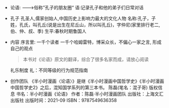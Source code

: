 - 论语:
  --->俗称”孔子的朋友圈“
  语:记录孔子和他的弟子们日常对话
- 孔子
  孔圣人,儒家创始人,中国历史上影响力最大的文化人物
  名称:孔子，子姓，孔氏，叫孔丘(说是出生在尼丘山，所以叫孔丘)，字仲尼(家里排行老二,伯、仲、叔、季)
  生平:春秋时期鲁国人
- 内容
  序言里:
  一千个读者 一千个哈姆雷特，博采众长，不偏心一家之言, 形成自己的观点
  
  >本书对《论语》原文的翻译，综合了很多名家而成，请放心阅读
  
  礼乐制度
  礼：不同等级的行为规范指南
- 创作团队
  《半小时漫画〈论语〉》是继《半小时漫画中国哲学史》《半小时漫画中国哲学史2》之后，混知国学系列的第三本书。
  陈磊(笔名：混子哥)
  版权信息
  书名：半小时漫画《论语》
  作者：陈磊·半小时漫画团队
  出版社：上海文汇出版社
  出版时间：2021-09
  ISBN：9787549636358